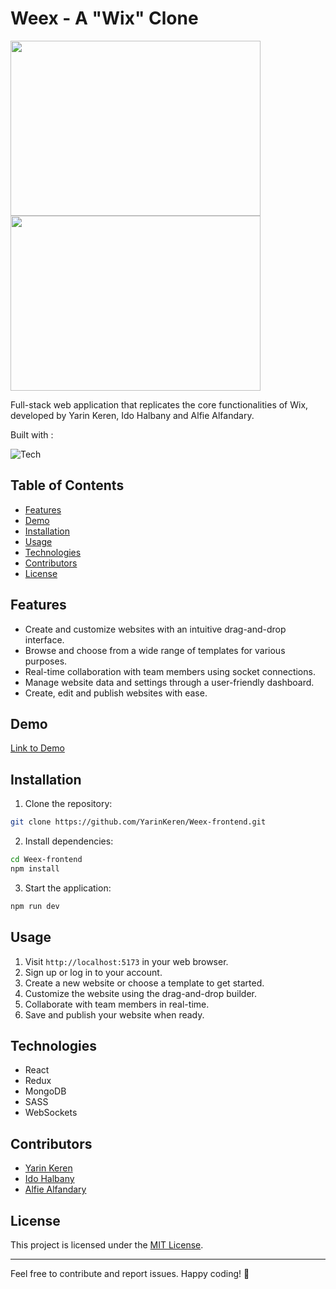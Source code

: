 # Weex - A "Wix" Clone
<img src="https://res.cloudinary.com/ds8ryiaxd/image/upload/v1701116387/%D7%A6%D7%99%D7%9C%D7%95%D7%9D_%D7%9E%D7%A1%D7%9A_2023-11-27_211935_kpayif.jpg" width="400px" height="280px" /> 
<img src="https://res.cloudinary.com/ds8ryiaxd/image/upload/v1701116513/index_avsntw.jpg" width="400px" height="280px" /> 

Full-stack web application that replicates the core functionalities of Wix, developed by Yarin Keren, Ido Halbany and Alfie Alfandary.

Built with :

![Tech](https://skillicons.dev/icons?i=js,html,css,sass,react,redux,mongodb,nodejs,vite,&perline=10)

## Table of Contents

- [Features](#features)
- [Demo](#demo)
- [Installation](#installation)
- [Usage](#usage)
- [Technologies](#technologies)
- [Contributors](#contributors)
- [License](#license)

## Features

- Create and customize websites with an intuitive drag-and-drop interface.
- Browse and choose from a wide range of templates for various purposes.
- Real-time collaboration with team members using socket connections.
- Manage website data and settings through a user-friendly dashboard.
- Create, edit and publish websites with ease.

## Demo

[Link to Demo](https://weex.onrender.com/)

## Installation

1. Clone the repository:

```bash
git clone https://github.com/YarinKeren/Weex-frontend.git
```

2. Install dependencies:

```bash
cd Weex-frontend
npm install
```

3. Start the application:

```bash
npm run dev
```

## Usage

1. Visit `http://localhost:5173` in your web browser.
2. Sign up or log in to your account.
3. Create a new website or choose a template to get started.
4. Customize the website using the drag-and-drop builder.
5. Collaborate with team members in real-time.
6. Save and publish your website when ready.

## Technologies

- React
- Redux
- MongoDB
- SASS
- WebSockets

## Contributors
- [Yarin Keren](https://github.com/YarinKeren)
- [Ido Halbany](https://github.com/idohalbany)
- [Alfie Alfandary](https://github.com/alfiev7)

## License

This project is licensed under the [MIT License](LICENSE).

---

Feel free to contribute and report issues. Happy coding! 🚀
